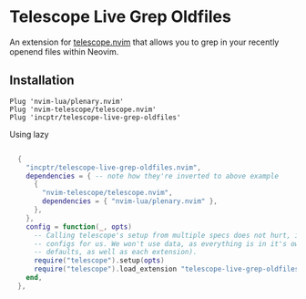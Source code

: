 # Telescope Live Grep Oldfiles

An extension for [telescope.nvim](https://github.com/nvim-telescope/telescope.nvim) that allows you to grep in your recently openend files within Neovim.


## Installation

```vim
Plug 'nvim-lua/plenary.nvim'
Plug 'nvim-telescope/telescope.nvim'
Plug 'incptr/telescope-live-grep-oldfiles'
```

Using lazy
```lua

  {
    "incptr/telescope-live-grep-oldfiles.nvim",
    dependencies = { -- note how they're inverted to above example
      {
        "nvim-telescope/telescope.nvim",
        dependencies = { "nvim-lua/plenary.nvim" },
      },
    },
    config = function(_, opts)
      -- Calling telescope's setup from multiple specs does not hurt, it will happily merge the
      -- configs for us. We won't use data, as everything is in it's own namespace (telescope
      -- defaults, as well as each extension).
      require("telescope").setup(opts)
      require("telescope").load_extension "telescope-live-grep-oldfiles"
    end,
  },

```
